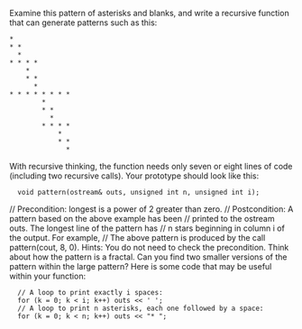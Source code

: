 Examine this pattern of asterisks and blanks, and write a recursive function that can generate patterns such as this:

    *
    * *
      *
    * * * *
        *
        * *
          *
    * * * * * * * *
            *
            * *
              *
            * * * *
                *
                * *
                  *
With recursive thinking, the function needs only seven or eight lines of code (including two recursive calls). Your prototype should look like this:

      void pattern(ostream& outs, unsigned int n, unsigned int i);
  // Precondition: longest is a power of 2 greater than zero.
  // Postcondition: A pattern based on the above example has been
  // printed to the ostream outs. The longest line of the pattern has
  // n stars beginning in column i of the output. For example,
  // The above pattern is produced by the call pattern(cout, 8, 0).
Hints: You do not need to check the precondition. Think about how the pattern is a fractal. Can you find two smaller versions of the pattern within the large pattern? Here is some code that may be useful within your function:

      // A loop to print exactly i spaces:
      for (k = 0; k < i; k++) outs << ' ';
      // A loop to print n asterisks, each one followed by a space:
      for (k = 0; k < n; k++) outs << "* ";
